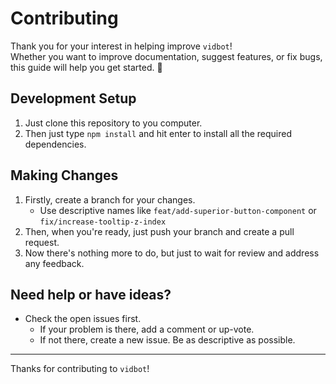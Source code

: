# Contributing

Thank you for your interest in helping improve `vidbot`!  
Whether you want to improve documentation, suggest features, or fix bugs,
this guide will help you get started. 🎉

## Development Setup

1. Just clone this repository to you computer.
2. Then just type `npm install` and hit enter to install all the required dependencies.

## Making Changes

1. Firstly, create a branch for your changes.
    - Use descriptive names like `feat/add-superior-button-component` or `fix/increase-tooltip-z-index`
2. Then, when you're ready, just push your branch and create a pull request.
3. Now there's nothing more to do, but just to wait for review and address any feedback.

## Need help or have ideas?

- Check the open issues first.
    - If your problem is there, add a comment or up-vote.
    - If not there, create a new issue. Be as descriptive as possible.

---

Thanks for contributing to `vidbot`!

